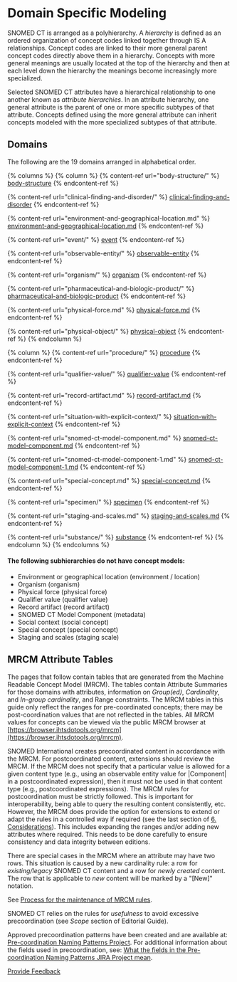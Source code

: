 # Domain Specific Modeling

SNOMED CT is arranged as a polyhierarchy. A _hierarchy_ is defined as an ordered organization of concept codes linked together through IS A relationships. Concept codes are linked to their more general parent concept codes directly above them in a hierarchy. Concepts with more general meanings are usually located at the top of the hierarchy and then at each level down the hierarchy the meanings become increasingly more specialized.

Selected SNOMED CT attributes have a hierarchical relationship to one another known as _attribute hierarchies_. In an attribute hierarchy, one general attribute is the parent of one or more specific subtypes of that attribute. Concepts defined using the more general attribute can inherit concepts modeled with the more specialized subtypes of that attribute.

## Domains

The following are the 19 domains arranged in alphabetical order.

{% columns %}
{% column %}
{% content-ref url="body-structure/" %}
[body-structure](body-structure/)
{% endcontent-ref %}

{% content-ref url="clinical-finding-and-disorder/" %}
[clinical-finding-and-disorder](clinical-finding-and-disorder/)
{% endcontent-ref %}

{% content-ref url="environment-and-geographical-location.md" %}
[environment-and-geographical-location.md](environment-and-geographical-location.md)
{% endcontent-ref %}

{% content-ref url="event/" %}
[event](event/)
{% endcontent-ref %}

{% content-ref url="observable-entity/" %}
[observable-entity](observable-entity/)
{% endcontent-ref %}

{% content-ref url="organism/" %}
[organism](organism/)
{% endcontent-ref %}

{% content-ref url="pharmaceutical-and-biologic-product/" %}
[pharmaceutical-and-biologic-product](pharmaceutical-and-biologic-product/)
{% endcontent-ref %}

{% content-ref url="physical-force.md" %}
[physical-force.md](physical-force.md)
{% endcontent-ref %}

{% content-ref url="physical-object/" %}
[physical-object](physical-object/)
{% endcontent-ref %}
{% endcolumn %}

{% column %}
{% content-ref url="procedure/" %}
[procedure](procedure/)
{% endcontent-ref %}

{% content-ref url="qualifier-value/" %}
[qualifier-value](qualifier-value/)
{% endcontent-ref %}

{% content-ref url="record-artifact.md" %}
[record-artifact.md](record-artifact.md)
{% endcontent-ref %}

{% content-ref url="situation-with-explicit-context/" %}
[situation-with-explicit-context](situation-with-explicit-context/)
{% endcontent-ref %}

{% content-ref url="snomed-ct-model-component.md" %}
[snomed-ct-model-component.md](snomed-ct-model-component.md)
{% endcontent-ref %}

{% content-ref url="snomed-ct-model-component-1.md" %}
[snomed-ct-model-component-1.md](snomed-ct-model-component-1.md)
{% endcontent-ref %}

{% content-ref url="special-concept.md" %}
[special-concept.md](special-concept.md)
{% endcontent-ref %}

{% content-ref url="specimen/" %}
[specimen](specimen/)
{% endcontent-ref %}

{% content-ref url="staging-and-scales.md" %}
[staging-and-scales.md](staging-and-scales.md)
{% endcontent-ref %}

{% content-ref url="substance/" %}
[substance](substance/)
{% endcontent-ref %}
{% endcolumn %}
{% endcolumns %}

#### The following subhierarchies do not have concept models:

* Environment or geographical location (environment / location)
* Organism (organism)
* Physical force (physical force)
* Qualifier value (qualifier value)
* Record artifact (record artifact)
* SNOMED CT Model Component (metadata)
* Social context (social concept)
* Special concept (special concept)
* Staging and scales (staging scale)

## MRCM Attribute Tables

The pages that follow contain tables that are generated from the Machine Readable Concept Model (MRCM). The tables contain Attribute Summaries for those domains with attributes, information on _Group(ed)_, _Cardinality_, and _In-group cardinality_, and Range constraints. The MRCM tables in this guide only reflect the ranges for pre-coordinated concepts; there may be post-coordination values that are not reflected in the tables. All MRCM values for concepts can be viewed via the public MRCM browser at [https://browser.ihtsdotools.org/mrcm](https://browser.ihtsdotools.org/mrcm).

SNOMED International creates precoordinated content in accordance with the MRCM. For postcoordinated content, extensions should review the MRCM. If the MRCM does not specify that a particular value is allowed for a given content type (e.g., using an observable entity value for |Component| in a postcoordinated expression), then it must not be used in that content type (e.g., postcoordinated expressions). The MRCM rules for postcoordination must be strictly followed. This is important for interoperability, being able to query the resulting content consistently, etc. However, the MRCM does provide the option for extensions to extend or adapt the rules in a controlled way if required (see the last section of [6. Considerations](https://app.gitbook.com/s/wLJPOzgAQsSAYr6nhvCl/6-considerations)). This includes expanding the ranges and/or adding new attributes where required. This needs to be done carefully to ensure consistency and data integrity between editions.

There are special cases in the MRCM where an attribute may have two rows. This situation is caused by a new cardinality rule: a row for _existing/legacy_ SNOMED CT content and a row for _newly created_ content. The row that is applicable to _new_ content will be marked by a "\[New]" notation.

See [Process for the maintenance of MRCM rules](https://conf.spaces.snomed.org/wiki/spaces/IAP/pages/132481260/Process+for+the+maintenance+of+MRCM+rules).

SNOMED CT relies on the rules for _usefulness_ to avoid excessive precoordination (see _Scope_ section of Editorial Guide).

Approved precoordination patterns have been created and are available at: [Pre-coordination Naming Patterns Project](https://conf.spaces.snomed.org/wiki/spaces/IHTSDO1/pages/130978180/Pre-coordination+Naming+Patterns+Project). For additional information about the fields used in precoordination, see: [What the fields in the Pre-coordination Naming Patterns JIRA Project mean](https://conf.spaces.snomed.org/wiki/spaces/IHTSDO1/pages/130991902/What+the+fields+in+the+Pre-coordination+Pattern+JIRA+Project+mean).

<a href="https://docs.google.com/forms/d/e/1FAIpQLScTmbZIf0UEQwYDkY27EEWBkaiYkHSbR0_9DmFrMLXoQLyL7Q/viewform?usp=pp_url&#x26;entry.1767247133=SCT+Editorial+Guide&#x26;entry.670899847=Domain%20Specific%20Modeling" class="button primary">Provide Feedback</a>
